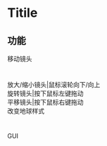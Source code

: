 Titile
====
功能
----
移动镜头
#
放大/缩小镜头|鼠标滚轮向下/向上<br>
旋转镜头|按下鼠标左键拖动<br>
平移镜头|按下鼠标右键拖动<br>
改变地球样式
#

GUI
#

